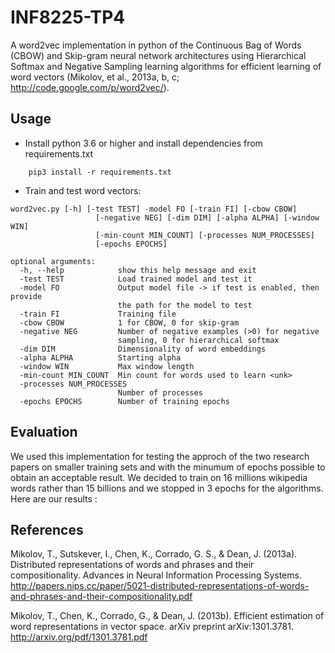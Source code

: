 # INF8225-TP4
A word2vec implementation in python of the Continuous Bag of Words (CBOW) and Skip-gram neural network architectures using Hierarchical Softmax and Negative Sampling learning algorithms for efficient learning of word vectors (Mikolov, et al., 2013a, b, c; http://code.google.com/p/word2vec/).

## Usage
- Install python 3.6 or higher and install dependencies from requirements.txt
```
    pip3 install -r requirements.txt
```

- Train and test word vectors:
```
word2vec.py [-h] [-test TEST] -model FO [-train FI] [-cbow CBOW]
                   [-negative NEG] [-dim DIM] [-alpha ALPHA] [-window WIN]
                   [-min-count MIN_COUNT] [-processes NUM_PROCESSES]
                   [-epochs EPOCHS]

optional arguments:
  -h, --help            show this help message and exit
  -test TEST            Load trained model and test it
  -model FO             Output model file -> if test is enabled, then provide
                        the path for the model to test
  -train FI             Training file
  -cbow CBOW            1 for CBOW, 0 for skip-gram
  -negative NEG         Number of negative examples (>0) for negative
                        sampling, 0 for hierarchical softmax
  -dim DIM              Dimensionality of word embeddings
  -alpha ALPHA          Starting alpha
  -window WIN           Max window length
  -min-count MIN_COUNT  Min count for words used to learn <unk>
  -processes NUM_PROCESSES
                        Number of processes
  -epochs EPOCHS        Number of training epochs
```

## Evaluation
We used this implementation for testing the approch of the two research papers on smaller training sets and with the minumum of epochs possible to obtain an acceptable result. We decided to train on 16 millions wikipedia words rather than 15 billions and we stopped in 3 epochs for the algorithms. Here are our results :


## References
Mikolov, T., Sutskever, I., Chen, K., Corrado, G. S., & Dean, J. (2013a). Distributed representations of words and phrases and their compositionality. Advances in Neural Information Processing Systems. http://papers.nips.cc/paper/5021-distributed-representations-of-words-and-phrases-and-their-compositionality.pdf

Mikolov, T., Chen, K., Corrado, G., & Dean, J. (2013b). Efficient estimation of word representations in vector space. arXiv preprint arXiv:1301.3781. http://arxiv.org/pdf/1301.3781.pdf